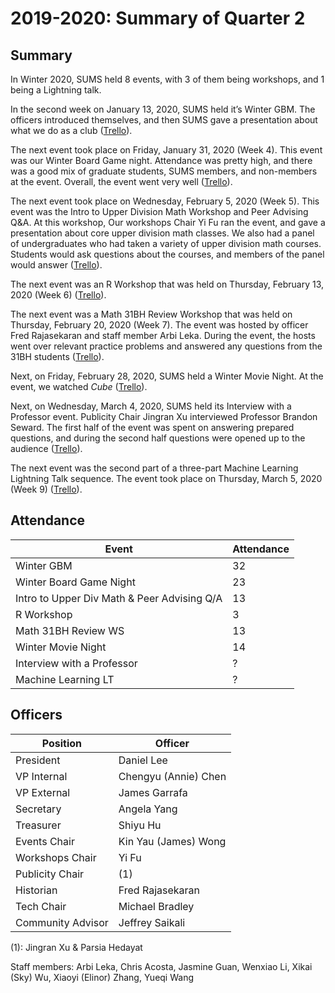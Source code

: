 # 2019-2020: Summary of Quarter 2

## Summary

In Winter 2020, SUMS held 8 events, with 3 of them being workshops, and 1 being a Lightning talk.

In the second week on January 13, 2020, SUMS held it’s Winter GBM.
The officers introduced themselves, and then SUMS gave a presentation about what we do as a club ([Trello][gbm-trello]).

The next event took place on Friday, January 31, 2020 (Week 4).
This event was our Winter Board Game night.
Attendance was pretty high, and there was a good mix of graduate students, SUMS members, and non-members at the event.
Overall, the event went very well ([Trello][bgn-trello]).

The next event took place on Wednesday, February 5, 2020 (Week 5).
This event was the Intro to Upper Division Math Workshop and Peer Advising Q&A.
At this workshop, Our workshops Chair Yi Fu ran the event, and gave a presentation about core upper division math classes.
We also had a panel of undergraduates who had taken a variety of upper division math courses.
Students would ask questions about the courses, and members of the panel would answer ([Trello][upper-div-trello]).

The next event was an R Workshop that was held on Thursday, February 13, 2020 (Week 6) ([Trello][rws-trello]).

The next event was a Math 31BH Review Workshop that was held on Thursday, February 20, 2020 (Week 7).
The event was hosted by officer Fred Rajasekaran and staff member Arbi Leka.
During the event, the hosts went over relevant practice problems and answered any questions from the 31BH students ([Trello][31bh-ws-trello]).

Next, on Friday, February 28, 2020, SUMS held a Winter Movie Night.
At the event, we watched *Cube* ([Trello][movie-trello]).

Next, on Wednesday, March 4, 2020, SUMS held its Interview with a Professor event.
Publicity Chair Jingran Xu interviewed Professor Brandon Seward.
The first half of the event was spent on answering prepared questions, and during the second half questions were opened up to the audience ([Trello][iap-trello]).

The next event was the second part of a three-part Machine Learning Lightning Talk sequence.
The event took place on Thursday, March 5, 2020 (Week 9) ([Trello][ml2-trello]).

## Attendance

| Event                                       | Attendance |
| ------------------------------------------- | ---------- |
| Winter GBM                                  | 32         |
| Winter Board Game Night                     | 23         |
| Intro to Upper Div Math & Peer Advising Q/A | 13         |
| R Workshop                                  | 3          |
| Math 31BH Review WS                         | 13         |
| Winter Movie Night                          | 14         |
| Interview with a Professor                  | ?          |
| Machine Learning LT                         | ?          |

## Officers

| Position          | Officer              |
| ----------------- | -------------------- |
| President         | Daniel Lee           |
| VP Internal       | Chengyu (Annie) Chen |
| VP External       | James Garrafa        |
| Secretary         | Angela Yang          |
| Treasurer         | Shiyu Hu             |
| Events Chair      | Kin Yau (James) Wong |
| Workshops Chair   | Yi Fu                |
| Publicity Chair   | (1)                  |
| Historian         | Fred Rajasekaran     |
| Tech Chair        | Michael Bradley      |
| Community Advisor | Jeffrey Saikali      |

(1): Jingran Xu & Parsia Hedayat

Staff members:
Arbi Leka,
Chris Acosta,
Jasmine Guan,
Wenxiao Li,
Xikai (Sky) Wu,
Xiaoyi (Elinor) Zhang,
Yueqi Wang

[gbm-trello]: https://trello.com/c/aIA6JN8G/86-2020-01-13-winter-gbm
[bgn-trello]: https://trello.com/c/byQhxaCs/89-2020-01-31-board-game-night
[upper-div-trello]: https://trello.com/c/BNRDPA2Z/93-2020-02-05-intro-to-upper-div-math-ws-peer-advising-qa
[rws-trello]: https://trello.com/c/DRrNm9OU/94-2020-02-13-r-workshop
[31bh-ws-trello]: https://trello.com/c/OMeBqlRu/95-2020-02-20-31h-study-session-1
[movie-trello]: https://trello.com/c/SVLH6BTH/91-2020-02-28-movie-night
[iap-trello]: https://trello.com/c/Nig9II8M/92-2020-03-04-interview-a-professor
[ml2-trello]: https://trello.com/c/AgC0JFMv/96-2020-03-05-lightning-talk-machine-learning-2
